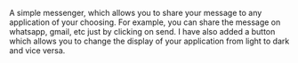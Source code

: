 A simple messenger, which allows you to share your message to any application of your choosing.
For example, you can share the message on whatsapp, gmail, etc just by clicking on send.
I have also added a button which allows you to change the display of your application from light to dark and vice versa.



